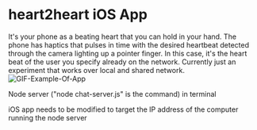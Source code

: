# heart2heart iOS App

It's your phone as a beating heart that you can hold in your hand. 
The phone has haptics that pulses in time with the desired heartbeat detected through the camera lighting up a pointer finger.
In this case, it's the heart beat of the user you specify already on the network. Currently just an experiment that works over local and shared network.
![GIF-Example-Of-App](https://github.com/MohahaMarisa/heart2heart/blob/master/heartBeat.gif)

Node server ("node chat-server.js" is the command) in terminal

iOS app needs to be modified to target the IP address of the computer running the node server
